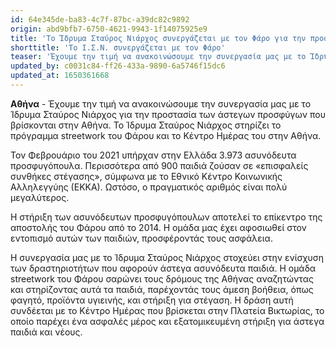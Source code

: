 ```yaml
---
id: 64e345de-ba83-4c7f-87bc-a39dc82c9892
origin: abd9bfb7-6750-4621-9943-1f14075925e9
title: 'Το Ίδρυμα Σταύρος Νιάρχος συνεργάζεται με τον Φάρο για την προστασία των νεαρών άστεγων προσφύγων'
shorttitle: 'Το Ι.Σ.Ν. συνεργάζεται με τον Φάρο'
teaser: 'Έχουμε την τιμή να ανακοινώσουμε την συνεργασία μας με το Ίδρυμα Σταύρος Νιάρχος για την προστασία των άστεγων προσφύγων που βρίσκονται στην Αθήνα. Το Ι.Σ.Ν. στηρίζει το πρόγραμμα streetwork του Φάρου και το Κέντρο Ημέρας του στην Αθήνα.'
updated_by: c0031c84-ff26-433a-9890-6a5746f15dc6
updated_at: 1650361668
---
```

**Αθήνα** - Έχουμε την τιμή να ανακοινώσουμε την συνεργασία μας με το Ίδρυμα Σταύρος Νιάρχος για την προστασία των άστεγων προσφύγων που βρίσκονται στην Αθήνα. Το Ίδρυμα Σταύρος Νιάρχος στηρίζει το πρόγραμμα streetwork του Φάρου και το Κέντρο Ημέρας του στην Αθήνα.

Τον Φεβρουάριο του 2021 υπήρχαν στην Ελλάδα 3.973 ασυνόδευτα προσφυγόπουλα. Περισσότερα από 900 παιδιά ζούσαν σε «επισφαλείς συνθήκες στέγασης», σύμφωνα με το Εθνικό Κέντρο Κοινωνικής Αλληλεγγύης (ΕΚΚΑ). Ωστόσο, ο πραγματικός αριθμός είναι πολύ μεγαλύτερος.

Η στήριξη των ασυνόδευτων προσφυγόπουλων αποτελεί το επίκεντρο της αποστολής του Φάρου από το 2014. Η ομάδα μας έχει αφοσιωθεί στον εντοπισμό αυτών των παιδιών, προσφέροντάς τους ασφάλεια.

Η συνεργασία μας με το Ίδρυμα Σταύρος Νιάρχος στοχεύει στην ενίσχυση των δραστηριοτήτων που αφορούν άστεγα ασυνόδευτα παιδιά. Η ομάδα streetwork του Φάρου σαρώνει τους δρόμους της Αθήνας αναζητώντας και στηρίζοντας αυτά τα παιδιά, παρέχοντάς τους άμεση βοήθεια, όπως φαγητό, προϊόντα υγιεινής, και στήριξη για στέγαση. Η δράση αυτή συνδέεται με το Κέντρο Ημέρας που βρίσκεται στην Πλατεία Βικτωρίας, το οποίο παρέχει ένα ασφαλές μέρος και εξατομικευμένη στήριξη για άστεγα παιδιά και νέους.